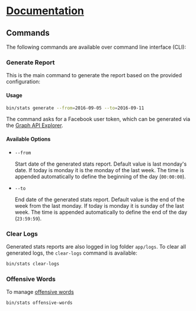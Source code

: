 # [Documentation](/README.md#documentation)

## Commands

The following commands are available over command line interface (CLI):

### Generate Report

This is the main command to generate the report based on the provided configuration:

#### Usage

```bash
bin/stats generate --from=2016-09-05 --to=2016-09-11
```

The command asks for a Facebook user token, which can be generated via the
[Graph API Explorer](https://developers.facebook.com/tools/explorer).

#### Available Options

* `--from`

    Start date of the generated stats report. Default value is last monday's date.
    If today is monday it is the monday of the last week. The time is appended
    automatically to define the beginning of the day (`00:00:00`).

* `--to`

    End date of the generated stats report. Default value is the end of the week
    from the last monday. If today is monday it is sunday of the last week. The
    time is appended automatically to define the end of the day (`23:59:59`).


### Clear Logs

Generated stats reports are also logged in log folder `app/logs`. To clear all
generated logs, the `clear-logs` command is available:

```bash
bin/stats clear-logs
```

### Offensive Words

To manage [offensive words](/config/offensive_words.yaml)

```bash
bin/stats offensive-words
```

